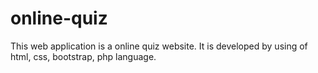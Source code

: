 # online-quiz
This web application is a online quiz website. It is developed by using of html, css, bootstrap, php language.
